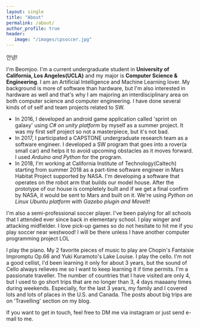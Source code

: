 ```yaml
---
layout: single
title: "About"
permalink: /about/
author_profile: true
header:
   image: "/images/cpsoccer.jpg"
---
```



안녕!

   I'm Beomjoo. I'm a current undergraduate student in **University of California, Los Angeles(UCLA)** and my major is **Computer Science & Engineering**. I am an Artificial Intelligence and Machine Learning lover. My background is more of software than hardware, but I'm also interested in hardware as well and that's why I am majoring an interdisciplinary area on both computer science and computer engineering. I have done several kinds of of self and team projects related to SW.

  + In 2016, I developed an android game application called 'sprint on galaxy' using *C# on unity platform* by myself as a summer project. It was my first self project so not a masterpiece, but it's not bad.
  + In 2017, I participated a CAPSTONE undergraduate research team as a software engineer. I developed a SW program that goes into a rover(a small car) and helps it to avoid upcoming obstacles as it moves forward. I used *Arduino and Python* for the program.
  + In 2018, I'm working at California Institute of Technology(Caltech) starting from summer 2018 as a part-time software engineer in Mars Habitat Project supported by NASA. I'm developing a software that operates on the robot arm that builds our model house. After the prototype of our house is completely built and if we get a final confirm by NASA, it would be sent to Mars and built on it. We're using *Python on Linux Ubuntu platform with Gazebo plugin and MoveIt*!

   I'm also a semi-professional soccer player. I've been palying for all schools that I attended ever since back in elementary school. I play winger and attacking midfielder. I love pick-up games so do not hesitate to hit me if you play soccer near westwood! I will be there unless I have another computer programming project LOL

   I play the piano. My 2 favorite pieces of music to play are Chopin's Fantaisie Impromptu Op.66 and Yuki Kuramoto's Lake Louise.
   I play the cello. I'm not a good cellist, I'd been learning it only for about 3 years, but the sound of Cello always relieves me so I want to keep learning it if time permits.
   I'm a passionate traveller. The number of countries that I have visited are only 4, but I used to go  short trips that are no longer than 3, 4 days maaaany times during weekends. Especially, for the last 3 years, my family and I covered lots and lots of places in the U.S. and Canada. The posts about big trips are on 'Travelling' section on my blog.

   If you want to get in touch, feel free to DM me via instagram or just send e-mail to me.
